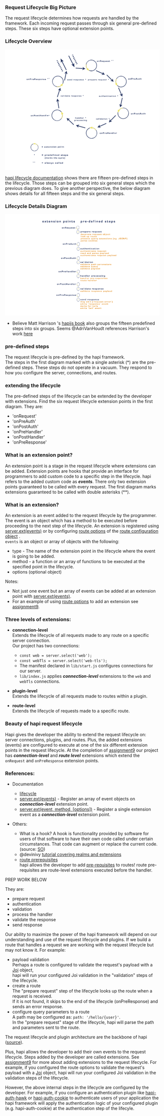 ### Request Lifecycle Big Picture 

The request lifecycle determines how requests are handled by the framework.
Each incoming request passes through six general pre-defined steps. These six steps have optional extension points.

### Lifecycle Overview 
![LifeCycleDiagram](../assets/images/lifecycleDiagram.png)


[hapi lifecycle documentation](https://hapijs.com/api#request-lifecycle) shows there are fifteen pre-defined steps in the lifecycle.
Those steps can be grouped into six general steps which the previous diagram does. To give another perspective, the below diagram shows 
details for all fifteen steps and the six general steps.  

### Lifecycle Details Diagram
![LifeCycleDetails](../assets/images/lifecycleDetailsDiagram.png)

* Believe Matt Harrison 's [hapijs book](https://www.manning.com/books/hapi-js-in-action) also groups the fifteen predefined steps into six groups.
  Seems  @AdriVanHoudt references Harrison's work [here](https://gist.github.com/AdriVanHoudt/562f537ba48301bac76fb3bc42def5b3)


### pre-defined steps

The request lifecycle is pre-defined by the hapi framework.<br/>
The steps in the first diagram marked with a single asterisk (*) are the pre-defined steps. 
These steps do not operate in a vacuum. They respond to how you configure the server, connections, and routes. 


### extending the lifecycle

The pre-defined steps of the lifecycle can be extended by the developer with extensions.
Find the six request lifecycle extension points in the first diagram.  They are:
* 'onRequest'
* 'onPreAuth' 
* 'onPostAuth' 
* 'onPreHandler'
* 'onPostHandler'
* 'onPreResponse'


### What is an extension point? 
An extension point is a stage in the request lifecycle where extensions can be added.
Extension points are hooks that provide an interface for programmers to add custom code 
to a specific step in the lifecycle. hapi refers to the added custom code as ***events***.
There only two extension points guaranteed to be called with every request. The first diagram marks 
extensions guaranteed to be called with double asterisks (**).


### What is an extension? 
An extension is an event added to the request lifecycle by the programmer.<br/>
The event is an object which has a method to be executed before proceeding to the next step of the lifecycle.
An extension is registered using [server.ext(events)](https://hapijs.com/api#serverextevents) or by configuring
[route options](https://hapijs.com/api#route-options) of the [route configuration object](https://hapijs.com/api#route-configuration) .<br/>
`events` is an object or array of objects with the following: 
  * type - The name of the extension point in the lifecycle where the event is going to be added. 
  * method - a function or an array of functions to be executed at the specified point in the lifecycle. 
  * options (optional object)

Notes: 
* Not just one event but an array of events can be added at an extension point with [server.ext(events)](https://hapijs.com/api#serverextevents).
* For an example of using [route options](https://hapijs.com/api#route-options) to add an extension see [assignment9](../assignments/a0.0.9.md).

### Three levels of extensions:
* **connection-level**<br/>
  Extends the lifecycle of all requests made to any route on a specific server connection.<br/>
  Our project has two connections:
  - `const web = server.select('web');`
  - `const webTls = server.select('web-tls');`
  - The manifest declared in `lib/start.js` configures connections for our server.
  - `lib/index.js` applies ***connection-level*** extensions to the `web` and `webTls` connections.

* **plugin-level**<br/>
  Extends the lifecycle of all requests made to routes within a plugin.
* **route-level**<br/>
  Extends the lifecycle of requests made to a specific route.

### Beauty of hapi request lifecycle
Hapi gives the developer the ability to extend the request lifecycle on:  
server connections, plugins, and routes. Plus, the added extensions (events) are configured to execute at one of the
six different extension points in the request lifecycle.  At the completion of [assignment9](../assignments/a0.0.9.md) our project has ***connection-level*** and ***route level***  extensions
which extend the `onRequest` and `onPreResponse` extension points.


### References:
* Documentation 
  - [lifecycle](https://hapijs.com/api#request-lifecycle)
  - [server.ext(events)](https://hapijs.com/api#serverextevents) - Register an array of event objects on ***connection-level*** extension point. 
  - [server.ext(event, method, [options])](https://hapijs.com/api#serverextevent-method-options) - Register a single extension event as a ***connection-level*** extension point.

* Others:
  - What is a hook?
    A hook is functionality provided by software for users of that software to have their own code called under certain circumstances. 
    That code can augment or replace the current code. 
    (source: [SO](https://stackoverflow.com/questions/467557/what-is-meant-by-the-term-hook-in-programming))
  - @devinivy [tutorial covering realms and extensions](https://github.com/hapijs/discuss/issues/241) 
  - [route prerequisites](https://hapijs.com/api#route-prerequisites)<br/>
    hapi allows the developer to add [pre-requisites](https://hapijs.com/api#route-prerequisites) to routes! 
    route pre-requisites are route-level extensions executed before the handler.  



PREP WORK BELOW

They are:
* prepare request
* authentication
* validation 
* process the handler
* validate the response
* send response


Our ability to maximize the power of the hapi framework will depend on our understanding and use of the request lifecycle and plugins. 
If we build a route that handles a request we are working with the request lifecycle but may not know it. For example: 
* payload validation<br/>
  Perhaps a route is configured to validate the request's payload with a [Joi](https://www.npmjs.com/package/joi) object,<br/>
  hapi will run your configured Joi validation in the "validation" steps of the lifecycle.<br/>
* create a route<br/> 
  The "prepare request" step of the lifecycle looks up the route when a request is received. <br/>
  If it is not found, it skips to the end of the lifecycle (onPreResponse) and sends an error response. 
* configure query parameters to a route<br/> 
  A path may be configured as: `path: '/hello/{user}'`.<br/>
  In the "prepare request" stage of the lifecycle, hapi will parse the path and parameters sent to the route.<br/> 



The request lifecycle 
and plugin architecture are the backbone of hapi ([source](https://gist.github.com/AdriVanHoudt/562f537ba48301bac76fb3bc42def5b3)).

Plus, hapi allows the developer to add their own events to the request lifecycle. Steps added by the developer are called extensions.
See [assignment9](../assignments/a0.0.9.md) for more about adding extensions to the request lifecycle.
For example, if you configured the route options to validate the request's payload with a [Joi](https://www.npmjs.com/package/joi) object, hapi will 
run your configured Joi validation in the validation steps of the lifecycle.


However, the above internal steps in the lifecycle are configured by the developer.
For example, if you configure an authentication plugin like [hapi-auth-hawk](https://www.npmjs.com/package/hapi-auth-hawk) or [hapi-auth-cookie](https://www.npmjs.com/package/hapi-auth-cookie) 
to authenticate users of your application the hapi framework will apply the authentication logic of your configured plugin (e.g. hapi-auth-cookie) at the authentication step of the lifecyle.  
